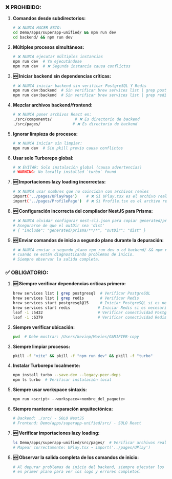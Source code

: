 ### **❌ PROHIBIDO:**

1.  **Comandos desde subdirectorios:**
    ```bash
    # ❌ NUNCA HACER ESTO:
    cd Demo/apps/superapp-unified/ && npm run dev
    cd backend/ && npm run dev
    ```

2.  **Múltiples procesos simultáneos:**
    ```bash
    # ❌ NUNCA ejecutar múltiples instancias
    npm run dev  # Ya ejecutándose
    npm run dev  # ❌ Segunda instancia causa conflictos
    ```

3.  **🆕 Iniciar backend sin dependencias críticas:**
    ```bash
    # ❌ NUNCA iniciar backend sin verificar PostgreSQL Y Redis
    npm run dev:backend  # Sin verificar brew services list | grep postgresql
    npm run dev:backend  # Sin verificar brew services list | grep redis
    ```

4.  **Mezclar archivos backend/frontend:**
    ```bash
    # ❌ NUNCA poner archivos React en:
    ./src/components/          # ❌ Es directorio de backend
    ./src/pages/              # ❌ Es directorio de backend
    ```

5.  **Ignorar limpieza de procesos:**
    ```bash
    # ❌ NUNCA iniciar sin limpiar:
    npm run dev  # Sin pkill previo causa conflictos
    ```

6.  **Usar solo Turborepo global:**
    ```bash
    # ❌ EVITAR: Solo instalación global (causa advertencias)
    # WARNING: No locally installed `turbo` found
    ```

7.  **🆕 Importaciones lazy loading incorrectas:**
    ```bash
    # ❌ NUNCA usar nombres que no coincidan con archivos reales
    import('../pages/UPlayPage')    # ❌ Si UPlay.tsx es el archivo real
    import('../pages/ProfilePage')  # ❌ Si Profile.tsx es el archivo real
    ```

8.  **🆕 Configuración incorrecta del compilador NestJS para Prisma:**
    ```bash
    # ❌ NUNCA olvidar configurar nest-cli.json para copiar generated/prisma
    # Asegurarse de que el outDir sea 'dist'
    # { "include": "generated/prisma/**/*", "outDir": "dist" }
    ```

9.  **🆕 Enviar comandos de inicio a segundo plano durante la depuración:**
    ```bash
    # ❌ NUNCA enviar a segundo plano npm run dev o cd backend/ && npm run dev
    # cuando se están diagnosticando problemas de inicio.
    # Siempre observar la salida completa.
    ```

### **✅ OBLIGATORIO:**

1.  **🆕 Siempre verificar dependencias críticas primero:**
    ```bash
    brew services list | grep postgresql  # Verificar PostgreSQL
    brew services list | grep redis       # Verificar Redis
    brew services start postgresql@15     # Iniciar PostgreSQL si es necesario
    brew services start redis            # Iniciar Redis si es necesario
    lsof -i :5432                        # Verificar conectividad PostgreSQL
    lsof -i :6379                        # Verificar conectividad Redis
    ```

2.  **Siempre verificar ubicación:**
    ```bash
    pwd  # Debe mostrar: /Users/kevinp/Movies/GAMIFIER-copy
    ```

3.  **Siempre limpiar procesos:**
    ```bash
    pkill -f "vite" && pkill -f "npm run dev" && pkill -f "turbo"
    ```

4.  **Instalar Turborepo localmente:**
    ```bash
    npm install turbo --save-dev --legacy-peer-deps
    npm ls turbo  # Verificar instalación local
    ```

5.  **Siempre usar workspace sintaxis:**
    ```bash
    npm run <script> --workspace=<nombre_del_paquete>
    ```

6.  **Siempre mantener separación arquitectónica:**
    ```bash
    # Backend: ./src/ - SOLO NestJS
    # Frontend: Demo/apps/superapp-unified/src/ - SOLO React
    ```

7.  **🆕 Verificar importaciones lazy loading:**
    ```bash
    ls Demo/apps/superapp-unified/src/pages/  # Verificar archivos reales
    # Mapear correctamente: UPlay.tsx → import('../pages/UPlay')
    ```

8.  **🆕 Observar la salida completa de los comandos de inicio:**
    ```bash
    # Al depurar problemas de inicio del backend, siempre ejecutar los comandos
    # en primer plano para ver los logs y errores completos.
    ``` 
